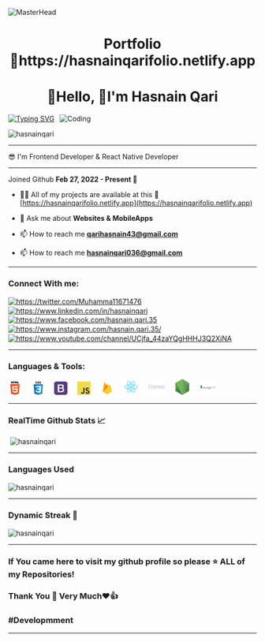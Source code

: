 ![MasterHead](https://www.digitalsolutionservices.com/img/services/web%20development.gif)
<h1  align="center">Portfolio 🔗https://hasnainqarifolio.netlify.app</h1>
<h1 align="center">🤗Hello, 👋I'm Hasnain Qari</h1>
<a href="https://git.io/typing-svg"><img src="https://readme-typing-svg.demolab.com?font=Fira+Code&size=25&duration=4000&pause=1000&color=22A39F&vCenter=true&width=700&lines=This+is+Hasnain Qari;Junior+Frontend+Developer;Junior+JavaScript+Developer;React-Native+UI+Developer" alt="Typing SVG" /></a>
<img align="right" alt="Coding" width="400" src="https://camo.githubusercontent.com/c1dcb74cc1c1835b1d716f5051499a2814c683c806b15f04b0eba492863703e9/68747470733a2f2f63646e2e6472696262626c652e636f6d2f75736572732f3733303730332f73637265656e73686f74732f363538313234332f6176656e746f2e676966">
<p align="left"> <img src="https://komarev.com/ghpvc/?username=hasnainqari&label=Profile%20views&color=0e75b6&style=flat" alt="hasnainqari" /> </p>
<hr />
😎 I'm Frontend Developer & React Native Developer 
<hr />
Joined Github <b> Feb 27, 2022 - Present </b> 🥳

- 👨‍💻 All of my projects are available at this 🔗 [https://hasnainqarifolio.netlify.app](https://hasnainqarifolio.netlify.app)

- 💬 Ask me about **Websites & MobileApps**

- 📫 How to reach me **qarihasnain43@gmail.com**
- 📫 How to reach me **hasnainqari036@gmail.com**
<hr />
<h3 align="left">Connect With me:</h3>
<p align="left">
<a href="https://twitter.com/Muhamma11671476" target="blank"><img align="center" src="https://raw.githubusercontent.com/rahuldkjain/github-profile-readme-generator/master/src/images/icons/Social/twitter.svg" alt="https://twitter.com/Muhamma11671476" height="30" width="40" /></a>
<a href="https://www.linkedin.com/in/hasnainqari" target="blank"><img align="center" src="https://raw.githubusercontent.com/rahuldkjain/github-profile-readme-generator/master/src/images/icons/Social/linked-in-alt.svg" alt="https://www.linkedin.com/in/hasnainqari" height="30" width="40" /></a>
<a href="https://www.facebook.com/hasnain.qari.35" target="blank"><img align="center" src="https://raw.githubusercontent.com/rahuldkjain/github-profile-readme-generator/master/src/images/icons/Social/facebook.svg" alt="https://www.facebook.com/hasnain.qari.35" height="30" width="40" /></a>  
<a href="https://www.instagram.com/hasnain.qari.35/" target="blank"><img align="center" src="https://raw.githubusercontent.com/rahuldkjain/github-profile-readme-generator/master/src/images/icons/Social/instagram.svg" alt="https://www.instagram.com/hasnain.qari.35/" height="30" width="40" /></a>
<a href="https://www.youtube.com/channel/UCjfa_44zaYQgHHHJ3Q2XjNA" target="blank"><img align="center" src="https://raw.githubusercontent.com/rahuldkjain/github-profile-readme-generator/master/src/images/icons/Social/youtube.svg" alt="https://www.youtube.com/channel/UCjfa_44zaYQgHHHJ3Q2XjNA" height="30" width="40" /></a>
<!-- <a href="https://www.upwork.com/freelancers/~019b7051858e822b56" target="blank"><img align="center" src="https://raw.githubusercontent.com/rahuldkjain/github-profile-readme-generator/master/src/images/upwork.svg" alt="https://www.upwork.com/freelancers/~019b7051858e822b56" height="30" width="40" /></a> -->
</p>
<hr />
<h3 align="left">Languages & Tools:</h3>

<code><img height="27" src="https://raw.githubusercontent.com/github/explore/80688e429a7d4ef2fca1e82350fe8e3517d3494d/topics/html/html.png" alt="HTML"></code> &nbsp; &nbsp;
<code><img height="27" src="https://raw.githubusercontent.com/github/explore/80688e429a7d4ef2fca1e82350fe8e3517d3494d/topics/css/css.png" alt="CSS"></code>  &nbsp; &nbsp;
<code><img height="27" src="https://raw.githubusercontent.com/github/explore/80688e429a7d4ef2fca1e82350fe8e3517d3494d/topics/bootstrap/bootstrap.png" alt="Bootstrap"></code> &nbsp; &nbsp;
<code><img height="27" src="https://raw.githubusercontent.com/github/explore/80688e429a7d4ef2fca1e82350fe8e3517d3494d/topics/javascript/javascript.png" alt="Javascript"></code>  &nbsp; &nbsp;
<code><img height="27" src="https://raw.githubusercontent.com/github/explore/80688e429a7d4ef2fca1e82350fe8e3517d3494d/topics/firebase/firebase.png" alt="Firebase"></code>  &nbsp; &nbsp;
<code><img height="32" src="https://raw.githubusercontent.com/github/explore/80688e429a7d4ef2fca1e82350fe8e3517d3494d/topics/react/react.png" alt="React"></code> &nbsp; &nbsp;
<code><img height="32" src="https://raw.githubusercontent.com/github/explore/80688e429a7d4ef2fca1e82350fe8e3517d3494d/topics/express/express.png" alt="Exress"></code> &nbsp; &nbsp;
<code><img height="32" src="https://raw.githubusercontent.com/github/explore/80688e429a7d4ef2fca1e82350fe8e3517d3494d/topics/nodejs/nodejs.png" alt="NodeJS"></code> &nbsp; &nbsp;
<code><img height="32" src="https://raw.githubusercontent.com/github/explore/80688e429a7d4ef2fca1e82350fe8e3517d3494d/topics/mongodb/mongodb.png" alt="MongoDB"></code> &nbsp; &nbsp;

<hr />

### RealTime Github Stats 📈
<p>&nbsp;<img align="center" src="https://github-readme-stats.vercel.app/api?username=hasnainqari&show_icons=true&locale=en" alt="hasnainqari" /></p>
<hr />

### Languages Used 
<p><img align="center" src="https://github-readme-stats.vercel.app/api/top-langs?username=hasnainqari&show_icons=true&locale=en&layout=compact" alt="hasnainqari" /></p>
<hr />

### Dynamic Streak 🚀
<p><img align="center" src="https://github-readme-streak-stats.herokuapp.com/?user=hasnainqari&" alt="hasnainqari" /></p>
<hr />

### If You came here to visit my github profile so please ⭐ ALL of my Repositories!
### Thank You 🥳 Very Much❤️👍
### #Developmment
<hr />

